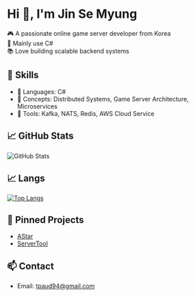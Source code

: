 # Hi 👋, I'm Jin Se Myung

🎮 A passionate online game server developer from Korea  
🔧 Mainly use C#  
📚 Love building scalable backend systems  

## 🚀 Skills
- 🧰 Languages: C#
- 🧠 Concepts: Distributed Systems, Game Server Architecture, Microservices
- 📡 Tools: Kafka, NATS, Redis, AWS Cloud Service

## 📈 GitHub Stats
![GitHub Stats](https://github-readme-stats.vercel.app/api?username=Se-myung-Jin&show_icons=true&theme=default)

## 📈 Langs
[![Top Langs](https://github-readme-stats.vercel.app/api/top-langs/?username=Se-myung-Jin&layout=donut)](https://github.com/anuraghazra/github-readme-stats)

## 📌 Pinned Projects
- [AStar](https://github.com/Se-myung-Jin/AStar)
- [ServerTool](https://github.com/Se-myung-Jin/ServerTool)

## 📫 Contact
- Email: tpaud94@gmail.com
